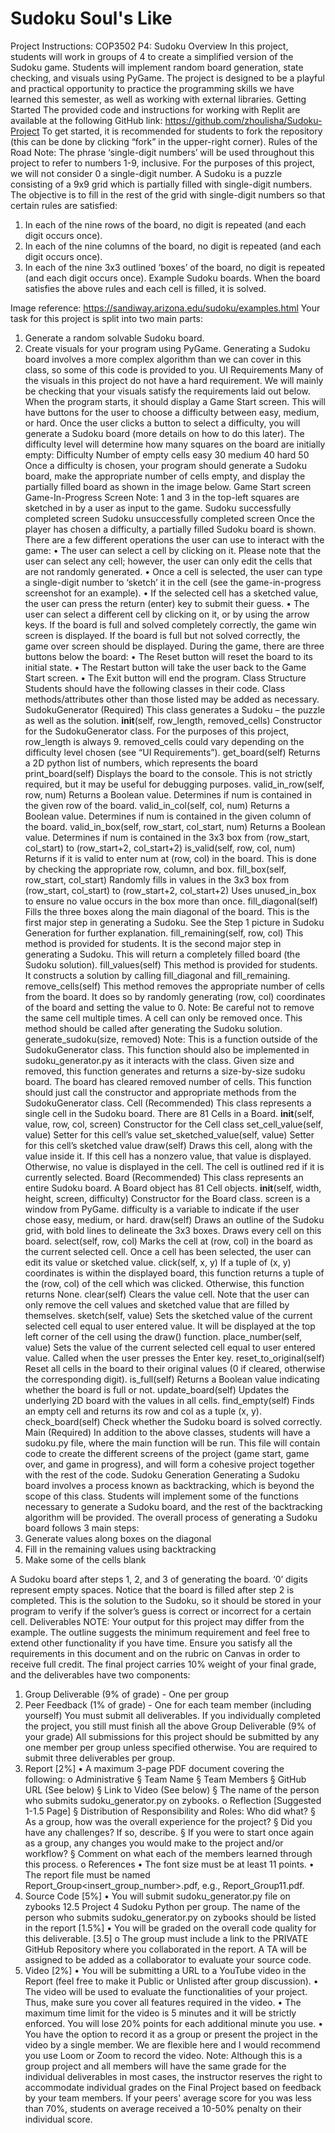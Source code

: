 # Sudoku Soul's Like

Project Instructions:
COP3502
P4: Sudoku
Overview
In this project, students will work in groups of 4 to create a simplified version of the Sudoku game. Students
will implement random board generation, state checking, and visuals using PyGame. The project is designed to
be a playful and practical opportunity to practice the programming skills we have learned this semester, as well
as working with external libraries.
Getting Started
The provided code and instructions for working with Replit are available at the following GitHub link:
 https://github.com/zhoulisha/Sudoku-Project
To get started, it is recommended for students to fork the repository (this can be done by clicking “fork” in the
upper-right corner).
Rules of the Road
Note: The phrase ‘single-digit numbers’ will be used throughout this project to refer to numbers 1-9, inclusive.
For the purposes of this project, we will not consider 0 a single-digit number.
A Sudoku is a puzzle consisting of a 9x9 grid which is partially filled with single-digit numbers. The objective is
to fill in the rest of the grid with single-digit numbers so that certain rules are satisfied:
1. In each of the nine rows of the board, no digit is repeated (and each digit occurs once).
2. In each of the nine columns of the board, no digit is repeated (and each digit occurs once).
3. In each of the nine 3x3 outlined ‘boxes’ of the board, no digit is repeated (and each digit occurs
once).
Example Sudoku boards. When the board satisfies the above rules and each cell is filled, it is solved.

Image reference: https://sandiway.arizona.edu/sudoku/examples.html
Your task for this project is split into two main parts:
1. Generate a random solvable Sudoku board.
2. Create visuals for your program using PyGame.
Generating a Sudoku board involves a more complex algorithm than we can cover in this class, so some of this
code is provided to you.
UI Requirements
Many of the visuals in this project do not have a hard requirement. We will mainly be checking that your visuals
satisfy the requirements laid out below.
When the program starts, it should display a Game Start screen. This will have buttons for the user to choose a
difficulty between easy, medium, or hard.
Once the user clicks a button to select a difficulty, you will generate a Sudoku board (more details on how to do
this later). The difficulty level will determine how many squares on the board are initially empty:
Difficulty Number of empty cells
easy 30
medium 40
hard 50
Once a difficulty is chosen, your program should generate a Sudoku board, make the appropriate number of cells
empty, and display the partially filled board as shown in the image below.
Game Start screen
Game-In-Progress Screen
Note: 1 and 3 in the top-left squares are sketched in
by a user as input to the game.
Sudoku successfully completed screen Sudoku unsuccessfully completed screen
Once the player has chosen a difficulty, a partially filled Sudoku board is shown. There are a few different
operations the user can use to interact with the game:
• The user can select a cell by clicking on it. Please note that the user can select any cell; however,
the user can only edit the cells that are not randomly generated.
• Once a cell is selected, the user can type a single-digit number to ‘sketch’ it in the cell (see the
game-in-progress screenshot for an example).
• If the selected cell has a sketched value, the user can press the return (enter) key to submit their
guess.
• The user can select a different cell by clicking on it, or by using the arrow keys.
If the board is full and solved completely correctly, the game win screen is displayed. If the board is full but not
solved correctly, the game over screen should be displayed.
During the game, there are three buttons below the board:
• The Reset button will reset the board to its initial state.
• The Restart button will take the user back to the Game Start screen.
• The Exit button will end the program.
Class Structure
Students should have the following classes in their code. Class methods/attributes other than those listed may be
added as necessary.
SudokuGenerator (Required)
This class generates a Sudoku – the puzzle as well as the solution.
__init__(self, row_length, removed_cells)
Constructor for the SudokuGenerator class.
For the purposes of this project, row_length is always 9.
removed_cells could vary depending on the difficulty level chosen (see “UI Requirements”).
get_board(self)
Returns a 2D python list of numbers, which represents the board
print_board(self)
Displays the board to the console.
This is not strictly required, but it may be useful for debugging purposes.
valid_in_row(self, row, num)
Returns a Boolean value.
Determines if num is contained in the given row of the board.
valid_in_col(self, col, num)
Returns a Boolean value.
Determines if num is contained in the given column of the board.
valid_in_box(self, row_start, col_start, num)
Returns a Boolean value.
Determines if num is contained in the 3x3 box from (row_start, col_start) to (row_start+2, col_start+2)
is_valid(self, row, col, num)
Returns if it is valid to enter num at (row, col) in the board.
This is done by checking the appropriate row, column, and box.
fill_box(self, row_start, col_start)
Randomly fills in values in the 3x3 box from (row_start, col_start) to (row_start+2, col_start+2)
Uses unused_in_box to ensure no value occurs in the box more than once.
fill_diagonal(self)
Fills the three boxes along the main diagonal of the board.
This is the first major step in generating a Sudoku.
See the Step 1 picture in Sudoku Generation for further explanation.
fill_remaining(self, row, col)
This method is provided for students.
It is the second major step in generating a Sudoku.
This will return a completely filled board (the Sudoku solution).
fill_values(self)
This method is provided for students.
It constructs a solution by calling fill_diagonal and fill_remaining.
remove_cells(self)
This method removes the appropriate number of cells from the board.
It does so by randomly generating (row, col) coordinates of the board and setting the value to 0.
Note: Be careful not to remove the same cell multiple times. A cell can only be removed once.
This method should be called after generating the Sudoku solution.
generate_sudoku(size, removed)
Note: This is a function outside of the SudokuGenerator class.
This function should also be implemented in sudoku_generator.py as it interacts with the class.
Given size and removed, this function generates and returns a size-by-size sudoku board.
The board has cleared removed number of cells.
This function should just call the constructor and appropriate methods from the SudokuGenerator class.
Cell (Recommended)
This class represents a single cell in the Sudoku board. There are 81 Cells in a Board.
__init__(self, value, row, col, screen)
Constructor for the Cell class
set_cell_value(self, value)
Setter for this cell’s value
set_sketched_value(self, value)
Setter for this cell’s sketched value
draw(self)
Draws this cell, along with the value inside it.
If this cell has a nonzero value, that value is displayed.
Otherwise, no value is displayed in the cell.
The cell is outlined red if it is currently selected.
Board (Recommended)
This class represents an entire Sudoku board. A Board object has 81 Cell objects.
__init__(self, width, height, screen, difficulty)
Constructor for the Board class.
screen is a window from PyGame.
difficulty is a variable to indicate if the user chose easy, medium, or hard.
draw(self)
Draws an outline of the Sudoku grid, with bold lines to delineate the 3x3 boxes.
Draws every cell on this board.
select(self, row, col)
Marks the cell at (row, col) in the board as the current selected cell.
Once a cell has been selected, the user can edit its value or sketched value.
click(self, x, y)
If a tuple of (x, y) coordinates is within the displayed board, this function returns a tuple of the (row, col)
of the cell which was clicked. Otherwise, this function returns None.
clear(self)
Clears the value cell. Note that the user can only remove the cell values and sketched value that are
filled by themselves.
sketch(self, value)
Sets the sketched value of the current selected cell equal to user entered value.
It will be displayed at the top left corner of the cell using the draw() function.
place_number(self, value)
Sets the value of the current selected cell equal to user entered value.
Called when the user presses the Enter key.
reset_to_original(self)
Reset all cells in the board to their original values (0 if cleared, otherwise the corresponding digit).
is_full(self)
Returns a Boolean value indicating whether the board is full or not.
update_board(self)
Updates the underlying 2D board with the values in all cells.
find_empty(self)
Finds an empty cell and returns its row and col as a tuple (x, y).
check_board(self)
Check whether the Sudoku board is solved correctly.
Main (Required)
In addition to the above classes, students will have a sudoku.py file, where the main function will be run. This
file will contain code to create the different screens of the project (game start, game over, and game in
progress), and will form a cohesive project together with the rest of the code.
Sudoku Generation
Generating a Sudoku board involves a process known as backtracking, which is beyond the scope of this class.
Students will implement some of the functions necessary to generate a Sudoku board, and the rest of the
backtracking algorithm will be provided.
The overall process of generating a Sudoku board follows 3 main steps:
1. Generate values along boxes on the diagonal
2. Fill in the remaining values using backtracking
3. Make some of the cells blank

A Sudoku board after steps 1, 2, and 3 of generating the board. ‘0’ digits represent empty spaces.
Notice that the board is filled after step 2 is completed. This is the solution to the Sudoku, so it should be stored
in your program to verify if the solver’s guess is correct or incorrect for a certain cell.
Deliverables
NOTE: Your output for this project may differ from the example. The outline suggests the minimum requirement
and feel free to extend other functionality if you have time. Ensure you satisfy all the requirements in this
document and on the rubric on Canvas in order to receive full credit.
The final project carries 10% weight of your final grade, and the deliverables have two components:
1. Group Deliverable (9% of grade) - One per group
2. Peer Feedback (1% of grade) - One for each team member (including yourself)
You must submit all deliverables. If you individually completed the project, you still must finish all the above
Group Deliverable (9% of your grade)
All submissions for this project should be submitted by any one member per group unless specified otherwise.
You are required to submit three deliverables per group.
1. Report [2%]
• A maximum 3-page PDF document covering the following:
o Administrative
§ Team Name
§ Team Members
§ GitHub URL (See below)
§ Link to Video (See below)
§ The name of the person who submits sudoku_generator.py on zybooks.
o Reflection [Suggested 1-1.5 Page]
§ Distribution of Responsibility and Roles: Who did what?
§ As a group, how was the overall experience for the project?
§ Did you have any challenges? If so, describe.
§ If you were to start once again as a group, any changes you would make to the project
and/or workflow?
§ Comment on what each of the members learned through this process.
o References
• The font size must be at least 11 points.
• The report file must be named Report_Group<insert_group_number>.pdf, e.g.,
Report_Group11.pdf.
2. Source Code [5%]
• You will submit sudoku_generator.py file on zybooks 12.5 Project 4 Sudoku Python per group. The
name of the person who submits sudoku_generator.py on zybooks should be listed in the report [1.5%]
• You will be graded on the overall code quality for this deliverable. [3.5]
o The group must include a link to the PRIVATE GitHub Repository where you collaborated in
the report. A TA will be assigned to be added as a collaborator to evaluate your source code.
3. Video [2%]
• You will be submitting a URL to a YouTube video in the Report (feel free to make it Public or Unlisted
after group discussion).
• The video will be used to evaluate the functionalities of your project. Thus, make sure you cover all
features required in the video.
• The maximum time limit for the video is 5 minutes and it will be strictly enforced. You will lose 20%
points for each additional minute you use.
• You have the option to record it as a group or present the project in the video by a single member. We
are flexible here and I would recommend you use Loom or Zoom to record the video.
Note: Although this is a group project and all members will have the same grade for the individual deliverables
in most cases, the instructor reserves the right to accommodate individual grades on the Final Project based on
feedback by your team members. If your peers' average score for you was less than 70%, students on average
received a 10-50% penalty on their individual score.